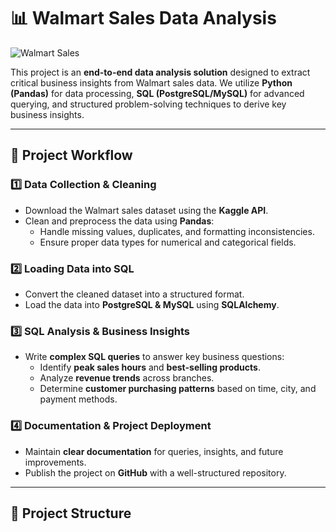 # 📊 Walmart Sales Data Analysis

![Walmart Sales](assets/walmart_sales_banner.png)

This project is an **end-to-end data analysis solution** designed to extract critical business insights from Walmart sales data. We utilize **Python (Pandas)** for data processing, **SQL (PostgreSQL/MySQL)** for advanced querying, and structured problem-solving techniques to derive key business insights. 

---

## 🚀 Project Workflow

### **1️⃣ Data Collection & Cleaning**
- Download the Walmart sales dataset using the **Kaggle API**.
- Clean and preprocess the data using **Pandas**:
  - Handle missing values, duplicates, and formatting inconsistencies.
  - Ensure proper data types for numerical and categorical fields.

### **2️⃣ Loading Data into SQL**
- Convert the cleaned dataset into a structured format.
- Load the data into **PostgreSQL & MySQL** using **SQLAlchemy**.

### **3️⃣ SQL Analysis & Business Insights**
- Write **complex SQL queries** to answer key business questions:
  - Identify **peak sales hours** and **best-selling products**.
  - Analyze **revenue trends** across branches.
  - Determine **customer purchasing patterns** based on time, city, and payment methods.

### **4️⃣ Documentation & Project Deployment**
- Maintain **clear documentation** for queries, insights, and future improvements.
- Publish the project on **GitHub** with a well-structured repository.

---

## 📂 Project Structure

